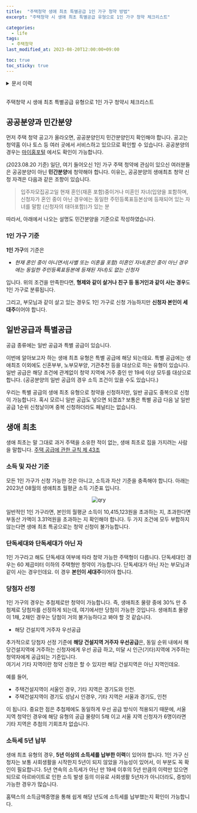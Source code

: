 ```yaml
---
title:  "주택청약 생애 최초 특별공급 1인 가구 청약 방법"
excerpt: "주택청약 시 생애 최초 특별공급 유형으로 1인 가구 청약 체크리스트"

categories:
  - life
tags:
  - 주택청약
last_modified_at: 2023-08-20T12:00:00+09:00

toc: true
toc_sticky: true
---
```


<details>
<summary>문서 이력</summary>
<div markdown="1">
- 2023.08.20. 포스팅
- 2023.08.26. 해당 건설지역 거주 내용 추가
</div>
</details>
<br>

주택청약 시 생애 최초 특별공급 유형으로 1인 가구 청약시 체크리스트

## 공공분양과 민간분양
먼저 주택 청약 공고가 올라오면, 공공분양인지 민간분양인지 확인해야 합니다. 공고는 청약홈 이나 토스 등 여러 곳에서 서비스하고 있으므로 확인할 수 있습니다. 공공분양의 경우는 [마이홈포털](https://www.myhome.go.kr/hws/portal/sch/selectLttotHouseView.do) 에서도 확인이 가능합니다.

(2023.08.20 기준)
일단, 여기 들어오신 1인 가구 주택 청약에 관심이 있으신 여러분들은 공공분양이 아닌 **민간분양**에 청약해야 합니다. 이유는, 공공분양의 생애최초 청약 신청 자격은 다음과 같은 조항이 있습니다.
> 입주자모집공고일 현재 혼인(재혼 포함)중이거나 미혼인 자녀(입양을 포함하며, 신청자가 혼인 중이 아닌 경우에는 동일한 주민등록표등본상에 등재되어 있는 자녀를 말함 (신청자의 태아포함))가 있는 분

따라서, 아래에서 나오는 설명도 민간분양을 기준으로 작성하였습니다.

### 1인 가구 기준 
**1인 가구**의 기준은

- *현재 혼인 중이 아니면서(사별 또는 이혼을 포함) 미혼인 자녀(혼인 중이 아닌 경우에는 동일한 주민등록표등본에 등재된 자녀)도 없는 신청자*

입니다. 위의 조건을 만족한다면, **형제와 같이 살거나 친구 등 동거인과 같이 사는 경우**도 1인 가구로 분류됩니다. 

그리고, 부모님과 같이 살고 있는 경우도 1인 가구로 신청 가능하지만 **신청자 본인이 세대주**이어야 합니다.

## 일반공급과 특별공급
공급 종류에는 일반 공급과 특별 공급이 있습니다.

이번에 알아보고자 하는 생애 최초 유형은 특별 공급에 해당 되는데요. 특별 공급에는 생애최초 이외에도 신혼부부, 노부모부양, 기관추천 등을 대상으로 하는 유형이 있습니다. 일반 공급은 해당 조건에 관계없이 청약 지역에 거주 중인 만 19세 이상 모두를 대상으로 합니다. (공공분양의 일반 공급의 경우 소득 조건이 있을 수도 있습니다.)

우리는 특별 공급의 생애 최초 유형으로 청약을 신청하지만, 일반 공급도 중복으로 신청이 가능합니다. 혹시 모르니 일반 공급도 넣으면 되겠죠? 보통은 특별 공급 다음 날 일반 공급 1순위 신청날이며 중복 신청하더라도 페널티는 없습니다.

## 생애 최초
생애 최초는 말 그대로 과거 주택을 소유한 적이 없는, 생애 최초로 집을 가지려는 사람을 말합니다. [주택 공급에 관한 규칙 제 43조](https://www.law.go.kr/LSW/LsiJoLinkP.do?lsNm=%EC%A3%BC%ED%83%9D%EA%B3%B5%EA%B8%89%EC%97%90+%EA%B4%80%ED%95%9C+%EA%B7%9C%EC%B9%99&paras=1&docType=JO&languageType=KO&joNo=004300000#)

### 소득 및 자산 기준
모든 1인 가구가 신청 가능한 것은 아니고, 소득과 자산 기준을 충족해야 합니다. 아래는 2023년 08월의 생애최초 월평균 소득 기준표 입니다.

<p  align="center">
<img src="{{ site.url }}{{ site.baseurl }}/assets/img/2023-08-20.png" alt="qry" >
</p>

일반적인 1인 가구라면, 본인의 월평균 소득이 10,415,123원을 초과하는 지, 초과한다면 부동산 가액이 3.31억원을 초과하는 지 확인해야 합니다. 두 가지 조건에 모두 부합하지 않는다면 생애 최초 특공으로는 청약 신청이 불가능합니다.

### 단독세대와 단독세대가 아닌 자
1인 가구라고 해도 단독세대 여부에 따라 청약 가능한 주택형이 다릅니다. 단독세대인 경우는 60 제곱미터 이하의 주택형만 청약이 가능합니다. 단독세대가 아닌 자는 부모님과 같이 사는 경우인데요. 이 경우 **본인이 세대주**이어야 합니다.

### 당첨자 선정
1인 가구의 경우는 추첨제로만 청약이 가능합니다. 즉, 생애최초 물량 중에 30% 만 추첨제로 당첨자를 선정하게 되는데, 여기에서만 당첨이 가능한 것입니다. 생애최초 물량이 1채, 2채인 경우는 당첨이 거의 불가능하다고 봐야 할 것 같습니다. 

- 해당 건설지역 거주자 우선공급

추가적으로 당첨자 선정 기준에 **해당 건설지역 거주자 우선공급**은, 동일 순위 내에서 해당건설지역에 거주하는 신청자에게 우선 공급 하고, 미달 시 인근(기타)지역에 거주하는 청약자에게 공급되는 기준입니다.\
여기서 기타 지역이란 청약 신청은 할 수 있지만 해당 건설지역은 아닌 지역인데요. 

예를 들어,

  - 주택건설지역이 서울인 경우, 기타 지역은 경기도와 인천.
  - 주택건설지역이 경기도 성남시 인경우, 기타 지역은 서울과 경기도, 인천

이 됩니다. 중요한 점은 추첨제에도 동일하게 우선 공급 방식이 적용되기 때문에, 서울 지역 청약인 경우에 해당 유형의 공급 물량이 5채 이고 서울 지역 신청자가 6명이라면 기타 지역은 추첨의 기회조차 없습니다.

### 소득세 5년 납부
생애 최초 유형의 경우, **5년 이상의 소득세를 납부한 이력**이 있어야 합니다. 1인 가구 신청자는 보통 사회생활을 시작한지 5년이 되지 않았을 가능성이 있어서, 이 부분도 꼭 확인이 필요합니다. 5년 연속의 소득세가 아닌 만 19세 이후의 5년 만큼의 이력만 있으면 되므로 아르바이트로 인한 소득 발생 등의 이유로 사회생활 5년차가 아니더라도, 증빙이 가능한 경우가 많습니다.

홈택스의 소득금액증명을 통해 쉽게 해당 년도에 소득세를 납부했는지 확인이 가능합니다.